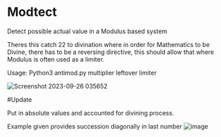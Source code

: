# Modtect
Detect possible actual value in a Modulus based system

Theres this catch 22 to divination where in order for Mathematics to be Divine, there has to be a reversing directive, this should allow that where Modulus is often used as a limiter.

Usage: Python3 antimod.py multiplier leftover limiter

![Screenshot 2023-09-26 035652](https://github.com/777388/Modtect/assets/96343159/de16025c-cc38-43a4-a41e-0d42d6d886b1)


#Update

Put in absolute values and accounted for divining process.

Example given provides succession diagonally in last number
![image](https://github.com/777388/Modtect/assets/96343159/1bc87810-051c-440f-967b-e8238a5e763c)
